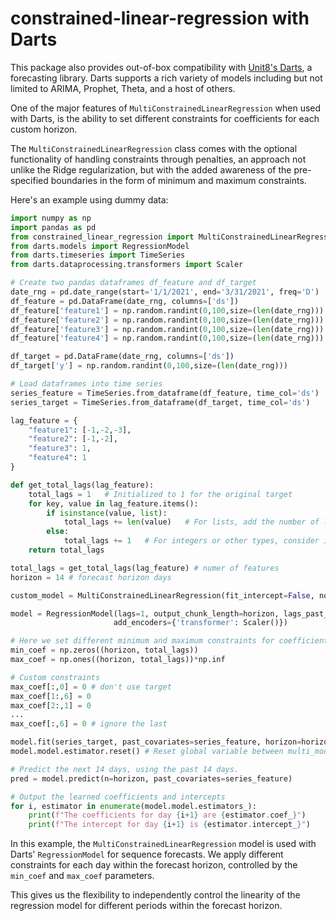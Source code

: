 # constrained-linear-regression with Darts

This package also provides out-of-box compatibility with [Unit8's Darts](https://unit8co.github.io/darts/), a forecasting library. Darts supports a rich variety of models including but not limited to ARIMA, Prophet, Theta, and a host of others. 

One of the major features of `MultiConstrainedLinearRegression` when used with Darts, is the ability to set different constraints for coefficients for each custom horizon.

The `MultiConstrainedLinearRegression` class comes with the optional functionality of handling constraints through penalties, an approach not unlike the Ridge regularization, but with the added awareness of the pre-specified boundaries in the form of minimum and maximum constraints. 


Here's an example using dummy data:

```Python
import numpy as np
import pandas as pd
from constrained_linear_regression import MultiConstrainedLinearRegression
from darts.models import RegressionModel
from darts.timeseries import TimeSeries
from darts.dataprocessing.transformers import Scaler

# Create two pandas dataframes df_feature and df_target
date_rng = pd.date_range(start='1/1/2021', end='3/31/2021', freq='D')
df_feature = pd.DataFrame(date_rng, columns=['ds'])
df_feature['feature1'] = np.random.randint(0,100,size=(len(date_rng)))
df_feature['feature2'] = np.random.randint(0,100,size=(len(date_rng)))
df_feature['feature3'] = np.random.randint(0,100,size=(len(date_rng)))
df_feature['feature4'] = np.random.randint(0,100,size=(len(date_rng)))

df_target = pd.DataFrame(date_rng, columns=['ds'])
df_target['y'] = np.random.randint(0,100,size=(len(date_rng)))

# Load dataframes into time series
series_feature = TimeSeries.from_dataframe(df_feature, time_col='ds')
series_target = TimeSeries.from_dataframe(df_target, time_col='ds')

lag_feature = {
    "feature1": [-1,-2,-3],
    "feature2": [-1,-2],
    "feature3": 1,
    "feature4": 1
}

def get_total_lags(lag_feature):
    total_lags = 1   # Initialized to 1 for the original target
    for key, value in lag_feature.items():
        if isinstance(value, list):
            total_lags += len(value)   # For lists, add the number of lags specified
        else:
            total_lags += 1   # For integers or other types, consider it as a single lag
    return total_lags

total_lags = get_total_lags(lag_feature) # numer of features
horizon = 14 # forecast horizon days

custom_model = MultiConstrainedLinearRegression(fit_intercept=False, nonnegative=True)

model = RegressionModel(lags=1, output_chunk_length=horizon, lags_past_covariates=lag_feature, model=custom_model, multi_models=True,
                       add_encoders={'transformer': Scaler()})

```
```Python
# Here we set different minimum and maximum constraints for coefficients for each horizon.
min_coef = np.zeros((horizon, total_lags))
max_coef = np.ones((horizon, total_lags))*np.inf

# Custom constraints
max_coef[:,0] = 0 # don't use target
max_coef[1:,6] = 0 
max_coef[2:,1] = 0 
...
max_coef[:,6] = 0 # ignore the last
```
```Python
model.fit(series_target, past_covariates=series_feature, horizon=horizon, min_coef=min_coef, max_coef=max_coef, penalty_rate=0)
model.model.estimator.reset() # Reset global variable between multi_models

# Predict the next 14 days, using the past 14 days.
pred = model.predict(n=horizon, past_covariates=series_feature)

# Output the learned coefficients and intercepts
for i, estimator in enumerate(model.model.estimators_):
    print(f"The coefficients for day {i+1} are {estimator.coef_}")
    print(f"The intercept for day {i+1} is {estimator.intercept_}")
```
In this example, the `MultiConstrainedLinearRegression` model is used with Darts' `RegressionModel` for sequence forecasts. We apply different constraints for each day within the forecast horizon, controlled by the `min_coef` and `max_coef` parameters. 

This gives us the flexibility to independently control the linearity of the regression model for different periods within the forecast horizon.
